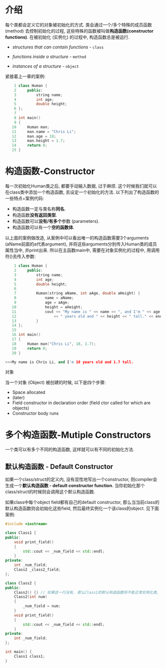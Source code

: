 # 介绍

每个类都会定义它的对象被初始化的方式. 类会通过一个/多个特殊的成员函数 (method) 去控制初始化的过程, 这些特殊的函数被叫做**构造函数(constructor functions)**. 在被初始化 (实例化) 的过程中, 构造函数总是被运行.

* *structures that can contain functions* - `class`

* *functions inside a structure* - `method`

* *instances of a structure* - `object`

紧接着上一章的案例:

```cpp
    1 class Human {
    2     public:
    3         string name;
    4         int age;
    5         double height;
    6 };
    7 
    8 int main()
    9 {
   10     Human man;
   11     man.name = "Chris Li";
   12     man.age = 18;
   13     man.height = 1.7;
   14     return 0;
   15 }
```

# 构造函数-Constructor

每一次初始化Human类之后, 都要手动输入数据, 过于麻烦. 这个时候我们就可以在class类中添加一个构造函数, 去设定一个初始化的方法. 以下列出了构造函数的一些特点+案例代码:

* 构造函数一定与类名称**同名**.
* 构造函数**没有返回类型**.
* 构造函数可以**没有/有多个**参数 (parameters).
* 构造函数可以有一个**空的函数体**.

以上面的案例做改造, 从案例中可以看出唯一的构造函数需要3个arguments (aName前面的a代表argument), 并将这些arguments分别传入Human类的成员属性当中, 并print出来. 所以在主函数main中, 需要在对象实例化的过程中, 用调用符()去传入参数:

```cpp
    1 class Human {
    2     public:
    3         string name;
    4         int age;
    5         double height;
    6         
    7         Human(string aName, int aAge, double aHeight) {
    8             name = aName;
    9             age = aAge;
   10             height = aHeight;
   11             cout << "My name is " << name << ", and I'm " << age 
   12                 << " years old and " << height << " tall." << endl;
   13         }
   14 };
   15 
   16 int main()
   17 {
   18     Human man("Chris Li", 18, 1.7);
   19     return 0;
   20 }
```

```cpp
>>>My name is Chris Li, and I'm 18 years old and 1.7 tall.
```

对象

当一个对象 (Object) 被创建的时候, 以下是四个步骤:

* Space
   allocated
* (later)
* Field
   constructor in declaration order (field ctor called for which are objects)
* Constructor
   body runs

# 多个构造函数-Mutiple Constructors

一个类可以有多个不同的构造函数, 这样就可以有不同的初始化方法. 

## 默认构造函数 - Default Constructor

如果一个class/struct的定义内, 没有显性地写出一个constructor, 则compiler会生成一个**默认构造函数 - default constructor function**. 当你初始化那个class/struct的时候则会调用这个默认构造函数.

如果class中每个object field都有自己的default constructor, 那么当当前class的默认构造函数则会初始化这些field, 然后最终实例化一个该class的object. 见下面案例:

```cpp
#include <iostream>

class Class1 {
public:
    void print_field()
    {
        std::cout << _num_field << std::endl;
    }
private:
    int _num_field;
    Class2 _class2_field;
};

class Class2 {
public:
    Class2() {} // 如果这一行没有, 那么Class1的默认构造函数将不能正常实例化类, 因此会报错.
    Class2(int num) 
    {
        _num_field = num;
    }
    void print_field()
    {
        std::cout << _num_field << std::endl;
    }
private:
    int _num_field;
};

int main() {
    Class1 class1;
}
```
